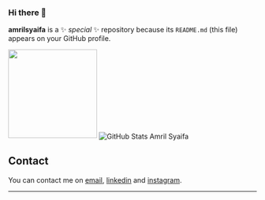 ### Hi there 👋


**amrilsyaifa** is a ✨ _special_ ✨ repository because its `README.md` (this file) appears on your GitHub profile.

<img height="180em" src="https://github-readme-stats.vercel.app/api/top-langs/?username=amrilsyaifa&exclude_repo=KNN-Image-Classification&show_icons=true&hide_border=true&layout=compact&langs_count=16"/>
<img align="center" alt="GitHub Stats Amril Syaifa" src="https://github-readme-streak-stats.herokuapp.com/?user=amrilsyaifa&%22%20alt=%22amrilsyaifa%22"/>

## Contact

<!-- Actual text -->

You can contact me on [email][email], [linkedin][linkedin] and [instagram][instagram].

[email]: mailto:amrilsyaifa@gmail.com
[linkedin]: https://www.linkedin.com/in/amril-syaifa-yasin-506530141/
[instagram]: https://www.instagram.com/amrilsyaifa

---
